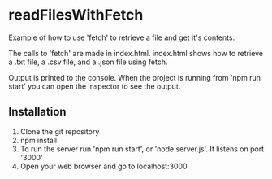 # readFilesWithFetch
Example of how to use 'fetch' to retrieve a file and get it's contents.

The calls to 'fetch' are made in index.html. index.html shows how to
retrieve a .txt file, a .csv file, and a .json file using fetch.

Output is printed to the console. When the project is running from 'npm run start'
you can open the inspector to see the output.

## Installation

1. Clone the git repository
2. npm install
3. To run the server run 'npm run start', or 'node server.js'. It listens on port '3000'
4. Open your web browser and go to localhost:3000



